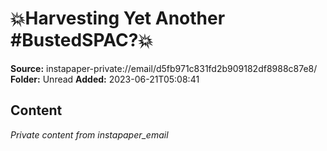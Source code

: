 # 💥Harvesting Yet Another #BustedSPAC?💥

**Source:** instapaper-private://email/d5fb971c831fd2b909182df8988c87e8/
**Folder:** Unread
**Added:** 2023-06-21T05:08:41




## Content
*Private content from instapaper_email*
